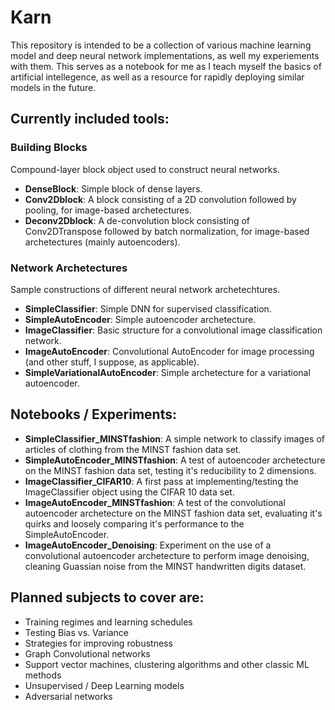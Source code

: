 # Karn

This repository is intended to be a collection of various machine learning model and deep neural network implementations, as well my experiements with them. This serves as a notebook for me as I teach myself the basics of artificial intellegence, as well as a resource for rapidly deploying similar models in the future.

## Currently included tools:

### Building Blocks
Compound-layer block object used to construct neural networks.
- **DenseBlock**: Simple block of dense layers.
- **Conv2Dblock**: A block consisting of a 2D convolution followed by pooling, for image-based archetectures.
- **Deconv2Dblock**: A de-convolution block consisting of Conv2DTranspose followed by batch normalization, for image-based archetectures (mainly autoencoders).

### Network Archetectures
Sample constructions of different neural network archetechtures.
- **SimpleClassifier**: Simple DNN for supervised classification.
- **SimpleAutoEncoder**: Simple autoencoder archetecture.
- **ImageClassifier**: Basic structure for a convolutional image classification network.
- **ImageAutoEncoder**: Convolutional AutoEncoder for image processing (and other stuff, I suppose, as applicable).
- **SimpleVariationalAutoEncoder**: Simple archetecture for a variational autoencoder.

## Notebooks / Experiments:
- **SimpleClassifier_MINSTfashion**: A simple network to classify images of articles of clothing from the MINST fashion data set.
- **SimpleAutoEncoder_MINSTfashion**: A test of autoencoder archetecture on the MINST fashion data set, testing it's reducibility to 2 dimensions.
- **ImageClassifier_CIFAR10**: A first pass at implementing/testing the ImageClassifier object using the CIFAR 10 data set.
- **ImageAutoEncoder_MINSTfashion**: A test of the convolutional autoencoder archetecture on the MINST fashion data set, evaluating it's quirks and loosely comparing it's performance to the SimpleAutoEncoder.
- **ImageAutoEncoder_Denoising**: Experiment on the use of a convolutional autoencoder archetecture to perform image denoising, cleaning Guassian noise from the MINST handwritten digits dataset.

## Planned subjects to cover are:
- Training regimes and learning schedules
- Testing Bias vs. Variance
- Strategies for improving robustness
- Graph Convolutional networks
- Support vector machines, clustering algorithms and other classic ML methods
- Unsupervised / Deep Learning models
- Adversarial networks
